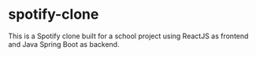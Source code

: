 # spotify-clone
This is a Spotify clone built for a school project using ReactJS as frontend and Java Spring Boot as backend.
